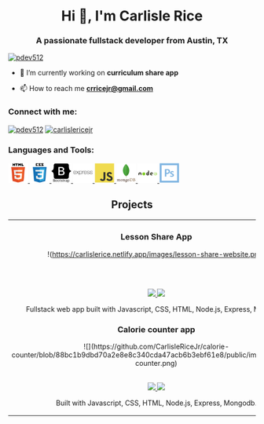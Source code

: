 <h1 align="center">Hi 👋, I'm Carlisle Rice</h1>
<h3 align="center">A passionate fullstack developer from Austin, TX</h3>

<p align="left"> <a href="https://twitter.com/pdev512" target="blank"><img src="https://img.shields.io/twitter/follow/pdev512?logo=twitter&style=for-the-badge" alt="pdev512" /></a> </p>

- 🔭 I’m currently working on **curriculum share app**

- 📫 How to reach me **crricejr@gmail.com**

<h3 align="left">Connect with me:</h3>
<p align="left">
<a href="https://twitter.com/pdev512" target="blank"><img align="center" src="https://raw.githubusercontent.com/rahuldkjain/github-profile-readme-generator/master/src/images/icons/Social/twitter.svg" alt="pdev512" height="30" width="40" /></a>
<a href="https://linkedin.com/in/carlislericejr" target="blank"><img align="center" src="https://raw.githubusercontent.com/rahuldkjain/github-profile-readme-generator/master/src/images/icons/Social/linked-in-alt.svg" alt="carlislericejr" height="30" width="40" /></a>
</p>

<h3 align="left">Languages and Tools:</h3>
<p align="left"> <a href="https://www.w3schools.com/css/" target="_blank" rel="noreferrer"> 
  <a href="https://www.w3.org/html/" target="_blank" rel="noreferrer"> 
    <img src="https://raw.githubusercontent.com/devicons/devicon/master/icons/html5/html5-original-wordmark.svg" alt="html5" width="40" height="40"/> 
  <img src="https://raw.githubusercontent.com/devicons/devicon/master/icons/css3/css3-original-wordmark.svg" alt="css3" width="40" height="40"/> 
  <a href="https://getbootstrap.com" target="_blank" rel="noreferrer"> <img src="https://raw.githubusercontent.com/devicons/devicon/master/icons/bootstrap/bootstrap-plain-wordmark.svg" alt="bootstrap" width="40" height="40"/> </a> <a href="https://expressjs.com" target="_blank" rel="noreferrer"> <img src="https://raw.githubusercontent.com/devicons/devicon/master/icons/express/express-original-wordmark.svg" alt="express" width="40" height="40"/> </a> <a href="https://developer.mozilla.org/en-US/docs/Web/JavaScript" target="_blank" rel="noreferrer"> <img src="https://raw.githubusercontent.com/devicons/devicon/master/icons/javascript/javascript-original.svg" alt="javascript" width="40" height="40"/> </a> <a href="https://www.mongodb.com/" target="_blank" rel="noreferrer"> <img src="https://raw.githubusercontent.com/devicons/devicon/master/icons/mongodb/mongodb-original-wordmark.svg" alt="mongodb" width="40" height="40"/> </a> <a href="https://nodejs.org" target="_blank" rel="noreferrer"> <img src="https://raw.githubusercontent.com/devicons/devicon/master/icons/nodejs/nodejs-original-wordmark.svg" alt="nodejs" width="40" height="40"/> </a> <a href="https://www.photoshop.com/en" target="_blank" rel="noreferrer"> <img src="https://raw.githubusercontent.com/devicons/devicon/master/icons/photoshop/photoshop-line.svg" alt="photoshop" width="40" height="40"/> </a> </p>
  
  <h2 align="center">Projects </h2>
<div align="center">
<table>
<tr>
<td width="50%">
<h3 align="center" color="white">Lesson Share App</h3>
<div align="center" >  
<a href='https://lesson-share.cyclic.app/'> 
</a>
  
!(https://carlislerice.netlify.app/images/lesson-share-website.png)
  
<br>
<br>
<p>
  <a href="https://github.com/CarlisleRiceJr/lesson-share-mvp" target="_blank">
  
<img src="https://img.shields.io/badge/Code-black?style=for-the-badge&logo=github"/>
    
<a href="https://lesson-share.cyclic.app/" target="_blank">
<img src="https://img.shields.io/badge/-website-green?style=for-the-badge&color=cb7e67"/>
</a>
</p>
  
  
<p>Fullstack web app built with Javascript, CSS, HTML, Node.js, Express, Mongodb.</p>
</div>
  
  <h3 align="center" color="white">Calorie counter app</h3>
<div align="center" >  
<a href='https://github.com/CarlisleRiceJr/calorie-counter'> 
</a>
 ![](https://github.com/CarlisleRiceJr/calorie-counter/blob/88bc1b9dbd70a2e8e8c340cda47acb6b3ebf61e8/public/images/calorie-counter.png)
  
<br>
<br>
<p>
  <a href="https://github.com/CarlisleRiceJr/calorie-counter" target="_blank">
  
<img src="https://img.shields.io/badge/Code-black?style=for-the-badge&logo=github"/>
    
<a href="https://github.com/CarlisleRiceJr/calorie-counter" target="_blank">
<img src="https://img.shields.io/badge/-website-green?style=for-the-badge&color=cb7e67"/>
</a>
</p>
<p>Built with Javascript, CSS, HTML, Node.js, Express, Mongodb.</p>
</div>
    </td>
  <td width="50%">
<h3 align="center" color="white">Still Second of the Cosmos</h2>
<div align="center" >  
<a href='https://astillsecondofthecosmos.netlify.app/'>
</a>
   
<br>
<br>
<p>
<a href="https://astillsecondofthecosmos.netlify.app/" target="_blank">
<img src="https://img.shields.io/badge/Code-black?style=for-the-badge&logo=github"/>
</a>  
<a href="https://astillsecondofthecosmos.netlify.app/" target="_blank">
<img src="https://img.shields.io/badge/-website-green?style=for-the-badge&color=cb7e67"/>
</a>
</p>
<p>Photo and summary of the day from NASA API</p>
</div>
     <h3 align="center" color="white"></h2>
<div align="center" >  
</a>
 
  
<br>
<br>
<p>


</p>
    <p></p>
</div>
  </table>

